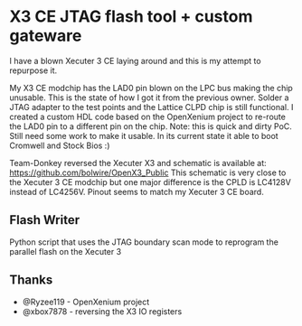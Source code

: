 # X3 CE JTAG flash tool + custom gateware

I have a blown Xecuter 3 CE laying around and this is my attempt to repurpose it.

My X3 CE modchip has the LAD0 pin blown on the LPC bus making the chip unusable. This is the state of how I got it from the previous owner. Solder a JTAG adapter to the test points and the Lattice CLPD chip is still functional. I created a custom HDL code based on the OpenXenium project to re-route the LAD0 pin to a different pin on the chip. Note: this is quick and dirty PoC. Still need some work to make it usable. In its current state it able to boot Cromwell and Stock Bios :)

Team-Donkey reversed the Xecuter X3 and schematic is available at: https://github.com/bolwire/OpenX3_Public
This schematic is very close to the Xecuter 3 CE modchip but one major difference is the CPLD is LC4128V instead of LC4256V. Pinout seems to match my Xecuter 3 CE board.

## Flash Writer
Python script that uses the JTAG boundary scan mode to reprogram the parallel flash on the Xecuter 3

## Thanks
- @Ryzee119 - OpenXenium project
- @xbox7878 - reversing the X3 IO registers

